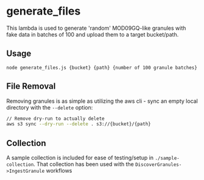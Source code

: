 # generate_files

This lambda is used to generate 'random' MOD09GQ-like granules with fake data in batches of 100 and upload them to a target bucket/path.

## Usage

`node generate_files.js {bucket} {path} {number of 100 granule batches} `

## File Removal

Removing granules is as simple as utilizing the aws cli - sync an empty local directory with the `--delete` option:

```bash
// Remove dry-run to actually delete
aws s3 sync --dry-run --delete . s3://{bucket}/{path}
```

## Collection

A sample collection is included for ease of testing/setup in `./sample-collection`.   That collection has been used with the  `DiscoverGranules->IngestGranule` workflows
